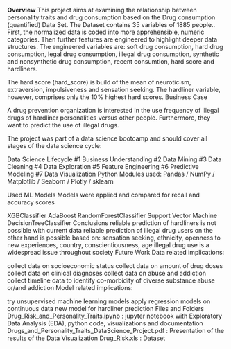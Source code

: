 **Overview**
This project aims at examining the relationship between personality traits and drug consumption based on the Drug consumption (quantified) Data Set. The Dataset contains 35 variables of 1885 people.. First, the normalized data is coded into more apprehensible, numeric categories. Then further features are engineered to highlight deeper data structures. The engineered variables are: soft drug consumption, hard drug consumption, legal drug consumption, illegal drug consumption, synthetic and nonsynthetic drug consumption, recent consumtion, hard score and hardliners.

The hard score (hard_score) is build of the mean of neuroticism, extraversion, impulsiveness and sensation seeking. The hardliner variable, however, comprises only the 10% highest hard scores. Business Case

A drug prevention organization is interested in the use frequency of illegal drugs of hardliner personalities versus other people. Furthermore, they want to predict the use of illegal drugs.

The project was part of a data science bootcamp and should cover all stages of the data science cycle:

Data Science Lifecycle
#1 Business Understanding
#2 Data Mining
#3 Data Cleaning
#4 Data Exploration
#5 Feature Engineering
#6 Predictive Modeling
#7 Data Visualization
Python Modules used:
Pandas / NumPy / Matplotlib / Seaborn / Plotly / sklearn

Used ML Models
Models were applied and compared for recall and accuracy scores

XGBClassifier
AdaBoost
RandomForestClassifier
Support Vector Machine
DecisionTreeClassifier
Conclusions
reliable prediction of hardliners is not possible with current data
reliable prediction of illegal drug users on the other hand is possible based on: sensation seeking, ethnicity, openness to new experiences, country, conscientiousness, age
illegal drug use is a widespread issue throughout society
Future Work
Data related implications:

collect data on socioeconomic status
collect data on amount of drug doses
collect data on clinical diagnoses
collect data on abuse and addiction
collect timeline data to identify co-morbidity of diverse substance abuse or/and addiction
Model related implications:

try unsupervised machine learning models
apply regression models on continuous data
new model for hardliner prediction
Files and Folders
Drug_Risk_and_Personality_Traits.ipynb : jupyter notebook with Exploratory Data Analysis (EDA), python code, visualizations and documentation
Drugs_and_Personality_Traits_DataScience_Project.pdf : Presentation of the results of the Data Visualization
Drug_Risk.xls : Dataset
